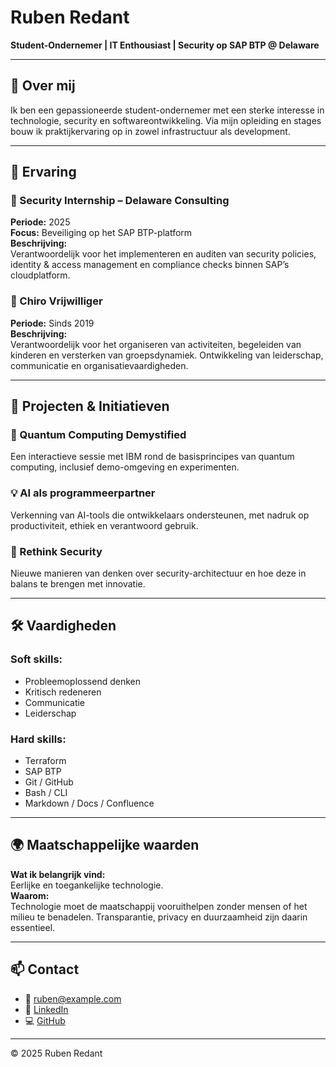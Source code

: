 # Ruben Redant

**Student-Ondernemer | IT Enthousiast | Security op SAP BTP @ Delaware**

---

## 👋 Over mij

Ik ben een gepassioneerde student-ondernemer met een sterke interesse in technologie, security en softwareontwikkeling. Via mijn opleiding en stages bouw ik praktijkervaring op in zowel infrastructuur als development.

---

## 💼 Ervaring

### 🔐 Security Internship – Delaware Consulting  
**Periode:** 2025  
**Focus:** Beveiliging op het SAP BTP-platform  
**Beschrijving:**  
Verantwoordelijk voor het implementeren en auditen van security policies, identity & access management en compliance checks binnen SAP’s cloudplatform.

### 👦 Chiro Vrijwilliger  
**Periode:** Sinds 2019  
**Beschrijving:**  
Verantwoordelijk voor het organiseren van activiteiten, begeleiden van kinderen en versterken van groepsdynamiek. Ontwikkeling van leiderschap, communicatie en organisatievaardigheden.

---

## 🚀 Projecten & Initiatieven

### 🧠 Quantum Computing Demystified  
Een interactieve sessie met IBM rond de basisprincipes van quantum computing, inclusief demo-omgeving en experimenten.

### 💡 AI als programmeerpartner  
Verkenning van AI-tools die ontwikkelaars ondersteunen, met nadruk op productiviteit, ethiek en verantwoord gebruik.

### 🔐 Rethink Security  
Nieuwe manieren van denken over security-architectuur en hoe deze in balans te brengen met innovatie.

---

## 🛠️ Vaardigheden

### Soft skills:
- Probleemoplossend denken
- Kritisch redeneren
- Communicatie
- Leiderschap

### Hard skills:
- Terraform
- SAP BTP
- Git / GitHub
- Bash / CLI
- Markdown / Docs / Confluence

---

## 🌍 Maatschappelijke waarden

**Wat ik belangrijk vind:**  
Eerlijke en toegankelijke technologie.  
**Waarom:**  
Technologie moet de maatschappij vooruithelpen zonder mensen of het milieu te benadelen. Transparantie, privacy en duurzaamheid zijn daarin essentieel.

---

## 📫 Contact

- 📧 ruben@example.com  
- 💼 [LinkedIn](https://www.linkedin.com/in/ruben-redant/)  
- 💻 [GitHub](https://github.com/rubenredant)

---

© 2025 Ruben Redant
